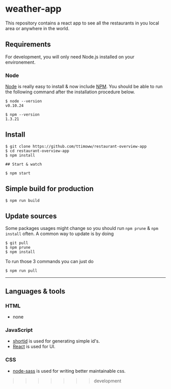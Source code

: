 # weather-app

This repository contains a react app to see all the restaurants in you local area or anywhere in the world.

## Requirements

For development, you will only need Node.js installed on your environement.

### Node

[Node](http://nodejs.org/) is really easy to install & now include [NPM](https://npmjs.org/).
You should be able to run the following command after the installation procedure
below.

    $ node --version
    v0.10.24

    $ npm --version
    1.3.21

## Install

    $ git clone https://github.com/ttimoww/restaurant-overview-app
    $ cd restaurant-overview-app
    $ npm install

    ## Start & watch

    $ npm start

## Simple build for production

    $ npm run build

## Update sources

Some packages usages might change so you should run `npm prune` & `npm install` often.
A common way to update is by doing

    $ git pull
    $ npm prune
    $ npm install

To run those 3 commands you can just do

    $ npm run pull

---

## Languages & tools

### HTML

- none

### JavaScript

- [shortid](https://www.npmjs.com/package/shortid) is used for generating simple id's.
- [React](http://facebook.github.io/react) is used for UI.

### CSS

- [node-sass](https://www.npmjs.com/package/node-sass) is used for writing better maintainable css.
>>>>>>> development
